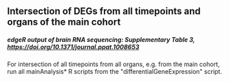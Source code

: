 ## Intersection of DEGs from all timepoints and organs of the main cohort

##### edgeR output of brain RNA sequencing: Supplementary Table 3, https://doi.org/10.1371/journal.ppat.1008653

For intersection of all timepoints from all organs, e.g. from the main cohort, run all mainAnalysis* R scripts from the "differentialGeneExpression" script.
